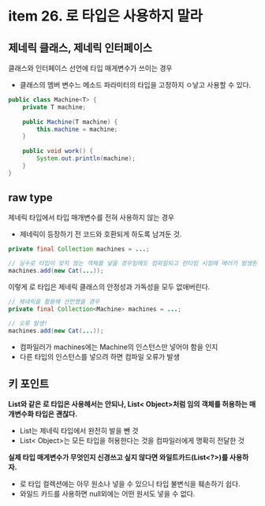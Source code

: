 # item 26. 로 타입은 사용하지 말라

## 제네릭 클래스, 제네릭 인터페이스
클래스와 인터페이스 선언에 타입 매게변수가 쓰이는 경우
* 클래스의 멤버 변수느 메소드 파라미터의 타입을 고정하지 ㅇ낳고 사용할 수 있다.

```java
public class Machine<T> {
    private T machine;
    
    public Machine(T machine) {
        this.machine = machine;
    }
    
    public void work() {
        System.out.println(machine);
    }
}
```

## raw type
제네릭 타입에서 타입 매개변수를 전혀 사용하지 않는 경우
* 제네릭이 등장하기 전 코드와 호환되게 하도록 남겨둔 것.
``` java
private final Collection machines = ...;

// 실수로 타입이 맞지 않는 객체를 넣을 경우임에도 컴파일되고 런타임 시점에 에러가 발생한다.
machines.add(new Cat(...));
```
이렇게 로 타입은 제네릭 클래스의 안정성과 가독성을 모두 없애버린다. 

``` java
// 제네릭을 활용해 선언했을 경우
private final Collection<Machine> machines = ...;

// 오류 발생!
machines.add(new Cat(...));
```
* 컴파일러가 machines에는 Machine의 인스턴스만 넣어야 함을 인지
* 다른 타입의 인스턴스를 넣으려 하면 컴파일 오류가 발생

## 키 포인트
**List와 같은 로 타입은 사용헤서는 안되나, List< Object>처럼 임의 객체를 허용하는 매개변수화 타입은 괜찮다.**
* List는 제네릭 타입에서 완전히 발을 뺀 것
* List< Object>는 모든 타입을 허용한다는 것을 컴파일러에게 명확히 전달한 것

**실제 타입 매게변수가 무엇인지 신경쓰고 싶지 않다면 와일트카드(List<?>)를 사용하자.**
* 로 타입 컬렉션에는 아무 원소나 넣을 수 있으니 타입 불변식을 훼손하기 쉽다.
* 와일드 카드를 사용하면 null외에는 어떤 원서도 넣을 수 없다.




